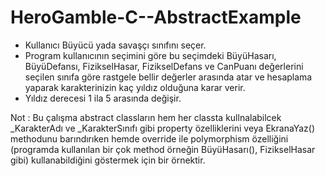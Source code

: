 # HeroGamble-C--AbstractExample


- Kullanıcı Büyücü yada savaşçı sınıfını seçer.
- Program kullanıcının seçimini göre bu seçimdeki BüyüHasarı, BüyüDefansı, FizikselHasar, FizikselDefans ve CanPuanı değerlerini seçilen sınıfa göre rastgele bellir değerler arasında atar ve hesaplama yaparak karakterinizin kaç yıldız olduğuna karar verir.
- Yıldız derecesi 1 ila 5 arasında değişir.

Not : Bu çalışma abstract classların hem her classta kullnalabilcek _KarakterAdı ve _KarakterSınıfı gibi property özelliklerini veya EkranaYaz() methodunu barındırıken hemde override ile polymorphism özelliğini (programda kullanılan bir çok method örneğin BüyüHasarı(), FizikselHasar gibi) kullanabildiğini göstermek için bir örnektir.
